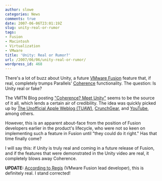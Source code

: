 ```yaml
---
author: slowe
categories: News
comments: true
date: 2007-06-06T23:01:19Z
slug: unity-real-or-rumor
tags:
- Fusion
- Macintosh
- Virtualization
- VMware
title: 'Unity: Real or Rumor?'
url: /2007/06/06/unity-real-or-rumor/
wordpress_id: 468
---
```


There's a lot of buzz about Unity, a future [VMware Fusion](http://www.vmware.com/products/beta/fusion/) feature that, if real, completely trumps Parallels' [Coherence](http://www.parallels.com/products/coherence/) functionality. The question: Is Unity real or fake?

The VMTN Blog posting ["Coherence? Meet Unity"](http://blogs.vmware.com/vmtn/2007/06/coherence_meet_.html) seems to be the source of it all, which lends a certain air of credibility. The idea was quickly picked up by [The Unofficial Apple Weblog (TUAW)](http://www.tuaw.com/2007/06/06/vmware-fusion-unity/), [CrunchGear](http://crunchgear.com/2007/06/06/windows-apps-in-os-x-is-this-what-leopard-can-do/), and [YouTube](http://www.youtube.com/watch?v=JIApJMzGzDQ), among others.

However, this is an apparent about-face from the position of Fusion developers earlier in the product's lifecycle, who were not so keen on implementing such a feature in Fusion until "they could do it right." Has that time finally come?

I will say this: if Unity is truly real and coming in a future release of Fusion, and if the features that were demonstrated in the Unity video are real, it completely blows away Coherence.

**UPDATE:** [According to Regis](http://compfusion.blogspot.com/2007/06/leapfrogged.html) (VMware Fusion lead developer), this is definitely real. I stand corrected!
